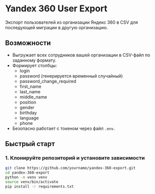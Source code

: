 # Yandex 360 User Export

Экспорт пользователей из организации Яндекс 360 в CSV для последующей миграции в другую организацию.

## Возможности

- Выгружает всех сотрудников вашей организации в CSV-файл по заданному формату.
- Формирует столбцы:
  - login
  - password (генерируется временный случайный)
  - password_change_required
  - first_name
  - last_name
  - middle_name
  - position
  - gender
  - birthday
  - language
  - phone
- Безопасно работает с токеном через файл `.env`.

## Быстрый старт

### 1. Клонируйте репозиторий и установите зависимости

```bash
git clone https://github.com/yourname/yandex-360-export.git
cd yandex-360-export
python -m venv venv
source venv/bin/activate
pip install -r requirements.txt
